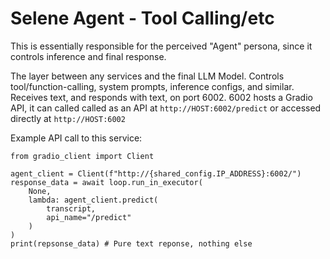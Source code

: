# Selene Agent - Tool Calling/etc

This is essentially responsible for the perceived "Agent" persona, since it controls inference and final response.

The layer between any services and the final LLM Model. Controls tool/function-calling, system prompts, inference configs, and similar. Receives text, and responds with text, on port 6002. 6002 hosts a Gradio API, it can called called as an API at `http://HOST:6002/predict` or accessed directly at `http://HOST:6002`

Example API call to this service:

```
from gradio_client import Client

agent_client = Client(f"http://{shared_config.IP_ADDRESS}:6002/")
response_data = await loop.run_in_executor(
    None,
    lambda: agent_client.predict(
        transcript,
        api_name="/predict"
    )
)
print(repsonse_data) # Pure text reponse, nothing else
```
